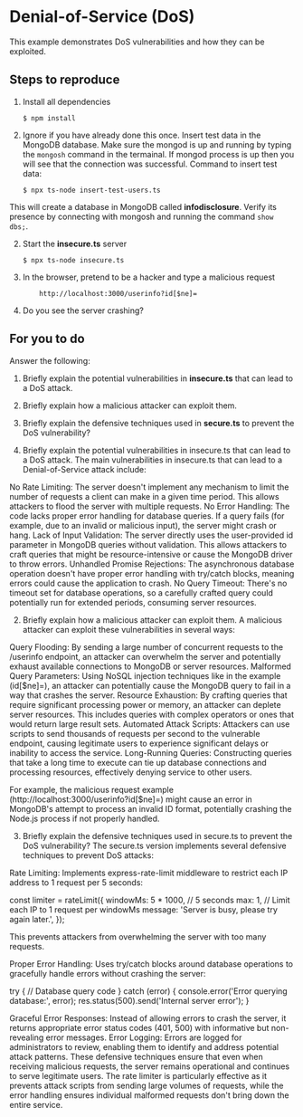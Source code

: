 # Denial-of-Service (DoS)

This example demonstrates DoS vulnerabilities and how they can be exploited.

## Steps to reproduce

1. Install all dependencies

    `$ npm install`

2. Ignore if you have already done this once. Insert test data in the MongoDB database. Make sure the mongod is up and running by typing the `mongosh` command in the termainal. If mongod process is up then you will see that the connection was successful. Command to insert test data:

    `$ npx ts-node insert-test-users.ts`

This will create a database in MongoDB called __infodisclosure__. Verify its presence by connecting with mongosh and running the command `show dbs;`.

2. Start the **insecure.ts** server

    `$ npx ts-node insecure.ts`

3. In the browser, pretend to be a hacker and type a malicious request

    ```
        http://localhost:3000/userinfo?id[$ne]=
    ```

4. Do you see the server crashing?

## For you to do

Answer the following:

1. Briefly explain the potential vulnerabilities in **insecure.ts** that can lead to a DoS attack.
2. Briefly explain how a malicious attacker can exploit them.
3. Briefly explain the defensive techniques used in **secure.ts** to prevent the DoS vulnerability?


1. Briefly explain the potential vulnerabilities in insecure.ts that can lead to a DoS attack.
The main vulnerabilities in insecure.ts that can lead to a Denial-of-Service attack include:

No Rate Limiting: The server doesn't implement any mechanism to limit the number of requests a client can make in a given time period. This allows attackers to flood the server with multiple requests.
No Error Handling: The code lacks proper error handling for database queries. If a query fails (for example, due to an invalid or malicious input), the server might crash or hang.
Lack of Input Validation: The server directly uses the user-provided id parameter in MongoDB queries without validation. This allows attackers to craft queries that might be resource-intensive or cause the MongoDB driver to throw errors.
Unhandled Promise Rejections: The asynchronous database operation doesn't have proper error handling with try/catch blocks, meaning errors could cause the application to crash.
No Query Timeout: There's no timeout set for database operations, so a carefully crafted query could potentially run for extended periods, consuming server resources.




2. Briefly explain how a malicious attacker can exploit them.
A malicious attacker can exploit these vulnerabilities in several ways:

Query Flooding: By sending a large number of concurrent requests to the /userinfo endpoint, an attacker can overwhelm the server and potentially exhaust available connections to MongoDB or server resources.
Malformed Query Parameters: Using NoSQL injection techniques like in the example (id[$ne]=), an attacker can potentially cause the MongoDB query to fail in a way that crashes the server.
Resource Exhaustion: By crafting queries that require significant processing power or memory, an attacker can deplete server resources. This includes queries with complex operators or ones that would return large result sets.
Automated Attack Scripts: Attackers can use scripts to send thousands of requests per second to the vulnerable endpoint, causing legitimate users to experience significant delays or inability to access the service.
Long-Running Queries: Constructing queries that take a long time to execute can tie up database connections and processing resources, effectively denying service to other users.

For example, the malicious request example (http://localhost:3000/userinfo?id[$ne]=) might cause an error in MongoDB's attempt to process an invalid ID format, potentially crashing the Node.js process if not properly handled.


3. Briefly explain the defensive techniques used in secure.ts to prevent the DoS vulnerability?
The secure.ts version implements several defensive techniques to prevent DoS attacks:

Rate Limiting: Implements express-rate-limit middleware to restrict each IP address to 1 request per 5 seconds:

const limiter = rateLimit({
  windowMs: 5 * 1000, // 5 seconds
  max: 1, // Limit each IP to 1 request per windowMs
  message: 'Server is busy, please try again later.',
});

This prevents attackers from overwhelming the server with too many requests.

Proper Error Handling: Uses try/catch blocks around database operations to gracefully handle errors without crashing the server:

try {
  // Database query code
} catch (error) {
  console.error('Error querying database:', error);
  res.status(500).send('Internal server error');
}

Graceful Error Responses: Instead of allowing errors to crash the server, it returns appropriate error status codes (401, 500) with informative but non-revealing error messages.
Error Logging: Errors are logged for administrators to review, enabling them to identify and address potential attack patterns.
These defensive techniques ensure that even when receiving malicious requests, the server remains operational and continues to serve legitimate users. The rate limiter is particularly effective as it prevents attack scripts from sending large volumes of requests, while the error handling ensures individual malformed requests don't bring down the entire service.

